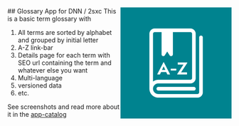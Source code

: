 <img src="app-icon.png" width="250px" align="right">
## Glossary App for DNN / 2sxc
This is a basic term glossary with

1. All terms are sorted by alphabet and grouped by initial letter
1. A-Z link-bar
1. Details page for each term with SEO url containing the term and whatever else you want
1. Multi-language
1. versioned data
1. etc.

See screenshots and read more about it in the [app-catalog](http://2sxc.org/en/Apps/glossary-a-z)
